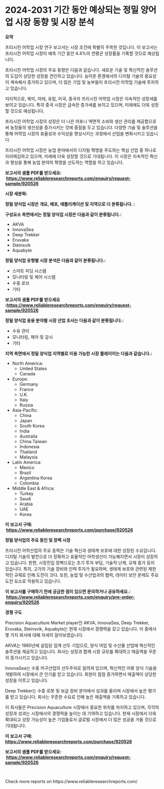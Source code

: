 <p><h1>2024-2031 기간 동안 예상되는 정밀 양어업 시장 동향 및 시장 분석</h1></p><p><strong>요약</strong></p>
<p><p>프리시전 어학업 시장 연구 보고서는 시장 조건에 특별히 주목한 것입니다. 이 보고서는 프리시전 어학업 시장이 예측 기간 동안 4.4%의 연평균 성장률을 기록할 것으로 예상됩니다.</p><p>프리시전 어학업 시장의 주요 동향은 다음과 같습니다. 새로운 기술 및 혁신적인 솔루션의 도입이 상당한 성장을 견인하고 있습니다. 농어촌 환경에서의 디지털 기술의 중요성이 계속해서 증가하고 있으며, 더 많은 기업 및 농부들이 프리시전 어학업 기술에 투자하고 있습니다.</p><p>지리적으로, 북미, 아태, 유럽, 미국, 중국의 프리시전 어학업 시장은 지속적인 성장세를 보이고 있습니다. 특히 중국 시장은 급속한 증가세를 보이고 있으며, 미래에도 더욱 성장할 것으로 예상됩니다.</p><p>프리시전 어학업 시장의 성장은 더 나은 어포니 액면적 소비와 생산 관리를 제공함으로써 농장들의 생산성을 증가시키는 것에 중점을 두고 있습니다. 다양한 기술 및 솔루션을 통해 어학업 시장의 효율성과 수익성을 향상시키는 과정에서 산업을 변화시키고 있습니다.</p><p>프리시전 어학업 시장은 농업 분야에서의 디지털 혁명을 주도하는 핵심 산업 중 하나로 자리매김하고 있으며, 미래에 더욱 성장할 것으로 기대됩니다. 이 시장은 지속적인 혁신과 향상을 통해 농업 분야의 혁명을 선도하는 역할을 하고 있습니다.</p></p>
<p><strong>보고서의 샘플 PDF를 받으세요: &nbsp;<a href="https://www.reliableresearchreports.com/enquiry/request-sample/920526">https://www.reliableresearchreports.com/enquiry/request-sample/920526</a></strong></p>
<p><strong>시장 세분화:</strong></p>
<p><strong> 정밀 양식업 시장은 개요, 배포, 애플리케이션 및 지역으로 더 분류됩니다. :</strong></p>
<p><strong>구성요소 측면에서는 정밀 양식업 시장은 다음과 같이 분류됩니다.:</strong></p>
<p><ul><li>AKVA</li><li>InnovaSea</li><li>Deep Trekker</li><li>Eruvaka</li><li>Steinsvik</li><li>Aquabyte</li></ul></p>
<p><strong> 정밀 양식업 유형별 시장 분석은 다음과 같이 분류됩니다.:</strong></p>
<p><ul><li>스마트 피딩 시스템</li><li>모니터링 및 제어 시스템</li><li>수중 로브</li><li>기타</li></ul></p>
<p><strong>보고서의 샘플 PDF를 받으세요 :<a href="https://www.reliableresearchreports.com/enquiry/request-sample/920526">https://www.reliableresearchreports.com/enquiry/request-sample/920526</a></strong></p>
<p><strong> 정밀 양식업 응용 분야별 시장 산업 조사는 다음과 같이 분류됩니다.:</strong></p>
<p><ul><li>수유 관리</li><li>모니터링, 제어 및 감시</li><li>기타</li></ul></p>
<p><strong>지역 측면에서 정밀 양식업 지역별로 이용 가능한 시장 플레이어는 다음과 같습니다.:</strong></p>
<p><ul>
    <li>
        North America:
        <ul>
            <li>United States</li>
            <li>Canada</li>
        </ul>
    </li>
    <li>
        Europe:
        <ul>
            <li>Germany</li>
            <li>France</li>
            <li>U.K.</li>
            <li>Italy</li>
            <li>Russia</li>
        </ul>
    </li>
    <li>
        Asia-Pacific:
        <ul>
            <li>China</li>
            <li>Japan</li>
            <li>South Korea</li>
            <li>India</li>
            <li>Australia</li>
            <li>China Taiwan</li>
            <li>Indonesia</li>
            <li>Thailand</li>
            <li>Malaysia</li>
        </ul>
    </li>
    <li>
        Latin America:
        <ul>
            <li>Mexico</li>
            <li>Brazil</li>
            <li>Argentina Korea</li>
            <li>Colombia</li>
        </ul>
    </li>
    <li>
        Middle East & Africa:
        <ul>
            <li>Turkey</li>
            <li>Saudi</li>
            <li>Arabia</li>
            <li>UAE</li>
            <li>Korea</li>
        </ul>
    </li>
    </ul></p>
<p><strong>이 보고서 구매: &nbsp;<a href="https://www.reliableresearchreports.com/purchase/920526">https://www.reliableresearchreports.com/purchase/920526</a></strong></p>
<p><strong>정밀 양식업의 주요 동인 및 장벽 시장</strong></p>
<p><p>프리시전 어학산업의 주요 동력은 기술 혁신과 생태계 보호에 대한 성장된 수요입니다. 디지털 기술의 발전으로 더 정확하고 효율적인 어학생산이 가능해지면서 시장이 성장하고 있습니다. 한편, 시장진입 장벽으로는 초기 투자 부담, 기술적 난제, 규제 증가 등이 있습니다. 특히, 고가의 기술 장비와 인력 투자가 필요하며, 생태계 보호와 관련된 제한적인 규제로 인해 도전이 크다. 또한, 농업 및 수산업과의 협력, 데이터 보안 문제도 주요 도전 요소로 작용하고 있습니다.</p></p>
<p><strong>이 보고서를 구매하기 전에 궁금한 점이 있으면 문의하거나 공유하세요.: &nbsp;<a href="https://www.reliableresearchreports.com/enquiry/pre-order-enquiry/920526">https://www.reliableresearchreports.com/enquiry/pre-order-enquiry/920526</a></strong></p>
<p><strong>경쟁 구도</strong></p>
<p><p>Precision Aquaculture Market player인 AKVA, InnovaSea, Deep Trekker, Eruvaka, Steinsvik, Aquabyte는 현재 시장에서 경쟁력을 갖고 있습니다. 이 중에서 몇 가지 회사에 대해 자세히 알아보겠습니다.</p><p>AKVA는 1980년에 설립된 업계 선두 기업으로, 양식 어업 및 수산물 산업에 혁신적인 솔루션을 제공하고 있습니다. 회사는 성장과 함께 시장 규모를 확대하고 매출액을 꾸준히 증가시키고 있습니다.</p><p>InnovaSea는 수중 어구산업의 선두주자로 알려져 있으며, 혁신적인 어류 양식 기술을 개발하여 시장에서 큰 인기를 얻고 있습니다. 회원이 점점 증가하면서 매출액이 상당한 성장을 이루고 있습니다.</p><p>Deep Trekker는 수중 로봇 및 보급 장비 분야에서 성과를 올리며 시장에서 높은 평가를 받고 있습니다. 회사는 꾸준한 수요로 인해 높은 매출액을 기록하고 있습니다.</p><p>이 회사들은 Precision Aquaculture 시장에서 중요한 위치를 차지하고 있으며, 각각의 성장과 성과는 시장에서의 경쟁력을 높이는 데 기여하고 있습니다. 현재 시장에서 더욱 확대되고 성장 가능성이 높은 기업들로서 글로벌 시장에서 더 많은 성공을 거둘 것으로 기대됩니다.</p></p>
<p><strong>이 보고서 구매: &nbsp; <a href="https://www.reliableresearchreports.com/purchase/920526">https://www.reliableresearchreports.com/purchase/920526</a></strong></p>
<p><strong>보고서의 샘플 PDF를 받으세요: &nbsp;<a href="https://www.reliableresearchreports.com/enquiry/request-sample/920526">https://www.reliableresearchreports.com/enquiry/request-sample/920526</a></strong><strong></strong></p>
<p>&nbsp;</p>
<p>Check more reports on https://www.reliableresearchreports.com/</p>